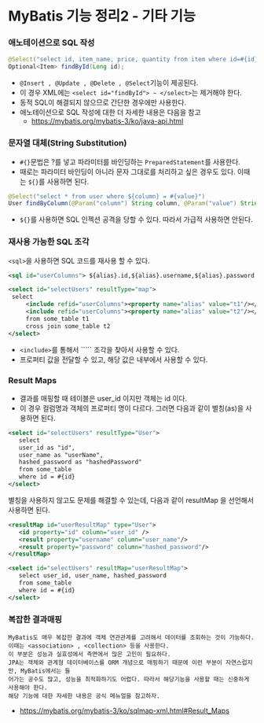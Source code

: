 # MyBatis 기능 정리2 - 기타 기능

### 애노테이션으로 SQL 작성

```java
@Select("select id, item_name, price, quantity from item where id=#{id}")
Optional<Item> findById(Long id);
```
- ```@Insert , @Update , @Delete , @Select```기능이 제공된다.
- 이 경우 XML에는 ```<select id="findById"> ~ </select>```는 제거해야 한다.
- 동적 SQL이 해결되지 않으므로 간단한 경우에만 사용한다.
- 애노테이션으로 SQL 작성에 대한 더 자세한 내용은 다음을 참고
  - https://mybatis.org/mybatis-3/ko/java-api.html

### 문자열 대체(String Substitution)

- ```#{}```문법은 ?를 넣고 파라미터를 바인딩하는 ``PreparedStatement``를 사용한다.
- 때로는 파라미터 바인딩이 아니라 문자 그대로를 처리하고 싶은 경우도 있다. 이때는 ```${}```를 사용하면 된다.

```java
@Select("select * from user where ${column} = #{value}")
User findByColumn(@Param("column") String column, @Param("value") String value);
```
- ```${}```를 사용하면 SQL 인젝션 공격을 당할 수 있다. 따라서 가급적 사용하면 안된다. 

### 재사용 가능한 SQL 조각

```<sql>```을 사용하면 SQL 코드를 재사용 할 수 있다.

```xml
<sql id="userColumns"> ${alias}.id,${alias}.username,${alias}.password </sql>

<select id="selectUsers" resultType="map">
 select
     <include refid="userColumns"><property name="alias" value="t1"/></include>,
     <include refid="userColumns"><property name="alias" value="t2"/></include>
     from some_table t1
     cross join some_table t2
</select>
```
- ```<include>```를 통해서 ```<sql>`` 조각을 찾아서 사용할 수 있다.
- 프로퍼티 값을 전달할 수 있고, 해당 값은 내부에서 사용할 수 있다.

### Result Maps
- 결과를 매핑할 때 테이블은 user_id 이지만 객체는 id 이다.
- 이 경우 컬럼명과 객체의 프로퍼티 명이 다르다. 그러면 다음과 같이 별칭(as)을 사용하면 된다.

```xml
<select id="selectUsers" resultType="User">
   select
   user_id as "id",
   user_name as "userName",
   hashed_password as "hashedPassword"
   from some_table
   where id = #{id}
</select>
```
별칭을 사용하지 않고도 문제를 해결할 수 있는데, 다음과 같이 resultMap 을 선언해서 사용하면 된다.
```xml
<resultMap id="userResultMap" type="User">
   <id property="id" column="user_id" />
   <result property="username" column="user_name"/>
   <result property="password" column="hashed_password"/>
</resultMap>

<select id="selectUsers" resultMap="userResultMap">
   select user_id, user_name, hashed_password
   from some_table
   where id = #{id}
</select>
```

### 복잡한 결과매핑

```text
MyBatis도 매우 복잡한 결과에 객체 연관관계를 고려해서 데이터를 조회하는 것이 가능하다.
이때는 <association> , <collection> 등을 사용한다.
이 부분은 성능과 실효성에서 측면에서 많은 고민이 필요하다.
JPA는 객체와 관계형 데이터베이스를 ORM 개념으로 매핑하기 때문에 이런 부분이 자연스럽지만, MyBatis에서는 들
어가는 공수도 많고, 성능을 최적화하기도 어렵다. 따라서 해당기능을 사용할 때는 신중하게 사용해야 한다.
해당 기능에 대한 자세한 내용은 공식 메뉴얼을 참고하자.
```
- https://mybatis.org/mybatis-3/ko/sqlmap-xml.html#Result_Maps



